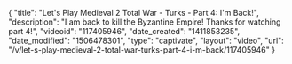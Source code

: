 {
    "title": "Let's Play Medieval 2 Total War - Turks - Part 4: I'm Back!",
    "description": "I am back to kill the Byzantine Empire!  Thanks for watching part 4!",
    "videoid": "117405946",
    "date_created": "1411853235",
    "date_modified": "1506478301",
    "type": "captivate",
    "layout": "video",
    "url": "\/v\/let-s-play-medieval-2-total-war-turks-part-4-i-m-back\/117405946"
}